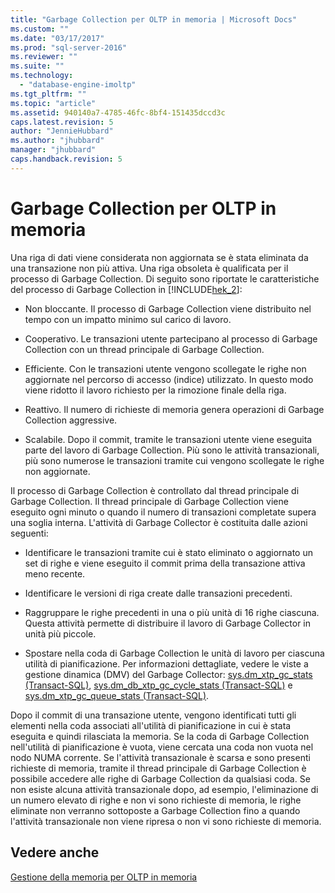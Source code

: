 ```yaml
---
title: "Garbage Collection per OLTP in memoria | Microsoft Docs"
ms.custom: ""
ms.date: "03/17/2017"
ms.prod: "sql-server-2016"
ms.reviewer: ""
ms.suite: ""
ms.technology: 
  - "database-engine-imoltp"
ms.tgt_pltfrm: ""
ms.topic: "article"
ms.assetid: 940140a7-4785-46fc-8bf4-151435dccd3c
caps.latest.revision: 5
author: "JennieHubbard"
ms.author: "jhubbard"
manager: "jhubbard"
caps.handback.revision: 5
---
```

# Garbage Collection per OLTP in memoria
  Una riga di dati viene considerata non aggiornata se è stata eliminata da una transazione non più attiva. Una riga obsoleta è qualificata per il processo di Garbage Collection. Di seguito sono riportate le caratteristiche del processo di Garbage Collection in [!INCLUDE[hek_2](../../includes/hek-2-md.md)]:  
  
-   Non bloccante. Il processo di Garbage Collection viene distribuito nel tempo con un impatto minimo sul carico di lavoro.  
  
-   Cooperativo. Le transazioni utente partecipano al processo di Garbage Collection con un thread principale di Garbage Collection.  
  
-   Efficiente. Con le transazioni utente vengono scollegate le righe non aggiornate nel percorso di accesso (indice) utilizzato. In questo modo viene ridotto il lavoro richiesto per la rimozione finale della riga.  
  
-   Reattivo. Il numero di richieste di memoria genera operazioni di Garbage Collection aggressive.  
  
-   Scalabile. Dopo il commit, tramite le transazioni utente viene eseguita parte del lavoro di Garbage Collection. Più sono le attività transazionali, più sono numerose le transazioni tramite cui vengono scollegate le righe non aggiornate.  
  
 Il processo di Garbage Collection è controllato dal thread principale di Garbage Collection. Il thread principale di Garbage Collection viene eseguito ogni minuto o quando il numero di transazioni completate supera una soglia interna. L'attività di Garbage Collector è costituita dalle azioni seguenti:  
  
-   Identificare le transazioni tramite cui è stato eliminato o aggiornato un set di righe e viene eseguito il commit prima della transazione attiva meno recente.  
  
-   Identificare le versioni di riga create dalle transazioni precedenti.  
  
-   Raggruppare le righe precedenti in una o più unità di 16 righe ciascuna. Questa attività permette di distribuire il lavoro di Garbage Collector in unità più piccole.  
  
-   Spostare nella coda di Garbage Collection le unità di lavoro per ciascuna utilità di pianificazione. Per informazioni dettagliate, vedere le viste a gestione dinamica (DMV) del Garbage Collector: [sys.dm_xtp_gc_stats &#40;Transact-SQL&#41;](../../relational-databases/system-dynamic-management-views/sys-dm-xtp-gc-stats-transact-sql.md), [sys.dm_db_xtp_gc_cycle_stats &#40;Transact-SQL&#41;](../../relational-databases/system-dynamic-management-views/sys-dm-db-xtp-gc-cycle-stats-transact-sql.md) e [sys.dm_xtp_gc_queue_stats &#40;Transact-SQL&#41;](../../relational-databases/system-dynamic-management-views/sys-dm-xtp-gc-queue-stats-transact-sql.md).  
  
 Dopo il commit di una transazione utente, vengono identificati tutti gli elementi nella coda associati all'utilità di pianificazione in cui è stata eseguita e quindi rilasciata la memoria. Se la coda di Garbage Collection nell'utilità di pianificazione è vuota, viene cercata una coda non vuota nel nodo NUMA corrente. Se l'attività transazionale è scarsa e sono presenti richieste di memoria, tramite il thread principale di Garbage Collection è possibile accedere alle righe di Garbage Collection da qualsiasi coda. Se non esiste alcuna attività transazionale dopo, ad esempio, l'eliminazione di un numero elevato di righe e non vi sono richieste di memoria, le righe eliminate non verranno sottoposte a Garbage Collection fino a quando l'attività transazionale non viene ripresa o non vi sono richieste di memoria.  
  
## Vedere anche  
 [Gestione della memoria per OLTP in memoria](../Topic/Managing%20Memory%20for%20In-Memory%20OLTP.md)  
  
  